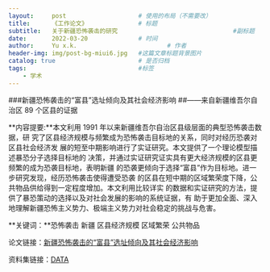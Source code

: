 ```yaml
---
layout:     post   				    # 使用的布局（不需要改）
title:      《工作论文》				# 标题 
subtitle:   关于新疆恐怖袭击的研究                                #副标题
date:       2022-03-20				# 时间
author:     Yu x.k. 						# 作者
header-img: img/post-bg-miui6.jpg 	#这篇文章标题背景图片
catalog: true 						# 是否归档
tags:								#标签
    - 学术
---
```


###新疆恐怖袭击的“富县”选址倾向及其社会经济影响 
   ##——来自新疆维吾尔自治区 89 个区县的证据


**内容提要:**本文利用 1991 年以来新疆维吾尔自治区县级层面的典型恐怖袭击数据，研
究了区县经济规模与频繁成为恐怖袭击目标地的关系，同时对经历恐袭对区县社会经济发
展的短至中期影响进行了实证研究。本文提供了一个理论模型描述暴恐分子选择目标地的
决策，并通过实证研究证实具有更大经济规模的区县更频繁的成为恐袭目标地，表明新疆
的恐袭更倾向于选择“富县”作为目标地。进一步研究发现，经历恐怖袭击使得遭受恐袭
的区县在短中期的区域繁荣度下降，公共物品供给得到一定程度增加。本文利用比较详实
的数据和实证研究的方法，提供了暴恐策动的选择以及对社会发展的影响的系统证据，有
助于更加全面、深入地理解新疆恐怖主义势力、极端主义势力对社会稳定的挑战与危害。

**关键词：**恐怖袭击 新疆 区县经济规模 区域繁荣 公共物品

论文链接：[新疆恐怖袭击的“富县”选址倾向及其社会经济影响 ](https://www.aliyundrive.com/s/y4F8smjjWnT)

资料集链接：[DATA](https://www.aliyundrive.com/s/SqqTDUMzGb9)

